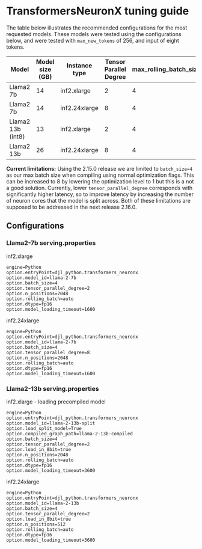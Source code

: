 # TransformersNeuronX tuning guide


The table below illustrates the recommended configurations for the most requested models. These models were tested using the configurations below, and were tested with `max_new_tokens` of 256, and input of eight tokens. 

| Model	             | Model size (GB)	 | Instance type	 | Tensor Parallel Degree	 | max_rolling_batch_size	 | n_positions	 |
|--------------------|------------------|----------------|-------------------------|-------------------------|--------------|
| Llama2 7b	         | 14	              | inf2.xlarge	   | 2	                      | 4	                      | 2048	        |
| Llama2 7b	         | 14	              | inf2.24xlarge	 | 8	                      | 4	                      | 2048	        |
| Llama2 13b (int8)	 | 13	              | inf2.xlarge	   | 2	                      | 4	                      | 512	         |
| Llama2 13b	        | 26	              | inf2.24xlarge	 | 8	                      | 4	                      | 2048	        |

**Current limitations:** Using the 2.15.0 release we are limited to `batch_size=4` as our max batch size when compiling using normal optimization flags. This can be increased to 8 by lowering the optimization level to 1 but this is a not a good solution. Currently, lower `tensor_parallel_degree` corresponds with significantly higher latency, so to improve latency by increasing the number of neuron cores that the model is split across. Both of these limitations are supposed to be addressed in the next release 2.16.0.


## Configurations

### Llama2-7b serving.properties

inf2.xlarge

```
engine=Python
option.entryPoint=djl_python.transformers_neuronx
option.model_id=llama-2-7b
option.batch_size=4
option.tensor_parallel_degree=2
option.n_positions=2048
option.rolling_batch=auto
option.dtype=fp16
option.model_loading_timeout=1600
```

inf2.24xlarge

```
engine=Python
option.entryPoint=djl_python.transformers_neuronx
option.model_id=llama-2-7b
option.batch_size=4
option.tensor_parallel_degree=8
option.n_positions=2048
option.rolling_batch=auto
option.dtype=fp16
option.model_loading_timeout=1600
```

### Llama2-13b serving.properties

inf2.xlarge - loading precompiled model

```
engine=Python
option.entryPoint=djl_python.transformers_neuronx
option.model_id=llama-2-13b-split
option.load_split_model=True
option.compiled_graph_path=llama-2-13b-compiled
option.batch_size=4
option.tensor_parallel_degree=2
option.load_in_8bit=true
option.n_positions=2048
option.rolling_batch=auto
option.dtype=fp16
option.model_loading_timeout=3600
```

inf2.24xlarge

```
engine=Python
option.entryPoint=djl_python.transformers_neuronx
option.model_id=llama-2-13b
option.batch_size=4
option.tensor_parallel_degree=2
option.load_in_8bit=true
option.n_positions=512
option.rolling_batch=auto
option.dtype=fp16
option.model_loading_timeout=3600
```

